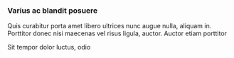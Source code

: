 ### Varius ac blandit posuere

Quis curabitur porta amet libero ultrices nunc augue nulla, aliquam in. Porttitor donec nisi maecenas vel risus ligula, auctor. Auctor etiam porttitor

Sit tempor dolor luctus, odio


